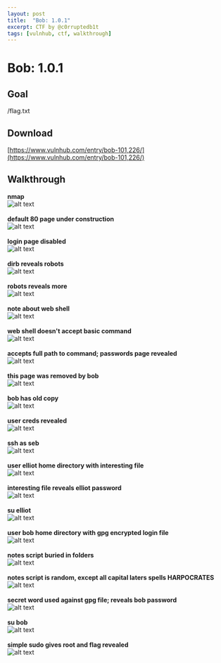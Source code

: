 ```yaml
---
layout: post
title:  "Bob: 1.0.1"
excerpt: CTF by @c0rruptedb1t
tags: [vulnhub, ctf, walkthrough]
---
```


# Bob: 1.0.1

## Goal
/flag.txt

## Download
[https://www.vulnhub.com/entry/bob-101,226/](https://www.vulnhub.com/entry/bob-101,226/)

## Walkthrough
**nmap**
<br>![alt text](../vulnhub/Bob_101/nmap.png)
<br><br>**default 80 page under construction**
<br>![alt text](../vulnhub/Bob_101/default80.png)
<br><br>**login page disabled**
<br>![alt text](../vulnhub/Bob_101/login_disabled.png)
<br><br>**dirb reveals robots**
<br>![alt text](../vulnhub/Bob_101/dirb.png)
<br><br>**robots reveals more**
<br>![alt text](../vulnhub/Bob_101/robots.png)
<br><br>**note about web shell**
<br>![alt text](../vulnhub/Bob_101/lat_memo.png)
<br><br>**web shell doesn't accept basic command**
<br>![alt text](../vulnhub/Bob_101/web_shell_1.png)
<br><br>**accepts full path to command; passwords page revealed**
<br>![alt text](../vulnhub/Bob_101/web_shell_2.png)
<br><br>**this page was removed by bob**
<br>![alt text](../vulnhub/Bob_101/passwords.png)
<br><br>**bob has old copy**
<br>![alt text](../vulnhub/Bob_101/bob_home.png)
<br><br>**user creds revealed**
<br>![alt text](../vulnhub/Bob_101/old_passwords.png)
<br><br>**ssh as seb**
<br>![alt text](../vulnhub/Bob_101/ssh_seb.png)
<br><br>**user elliot home directory with interesting file**
<br>![alt text](../vulnhub/Bob_101/elliot_home.png)
<br><br>**interesting file reveals elliot password**
<br>![alt text](../vulnhub/Bob_101/admin_is_dumb.png)
<br><br>**su elliot**
<br>![alt text](../vulnhub/Bob_101/su_elliot.png)
<br><br>**user bob home directory with gpg encrypted login file**
<br>![alt text](../vulnhub/Bob_101/login_file.png)
<br><br>**notes script buried in folders**
<br>![alt text](../vulnhub/Bob_101/secret_notes_1.png)
<br><br>**notes script is random, except all capital laters spells HARPOCRATES**
<br>![alt text](../vulnhub/Bob_101/secret_notes_2.png)
<br><br>**secret word used against gpg file; reveals bob password**
<br>![alt text](../vulnhub/Bob_101/login_decrypted.png)
<br><br>**su bob**
<br>![alt text](../vulnhub/Bob_101/su_bob.png)
<br><br>**simple sudo gives root and flag revealed**
<br>![alt text](../vulnhub/Bob_101/root_flag.png)








